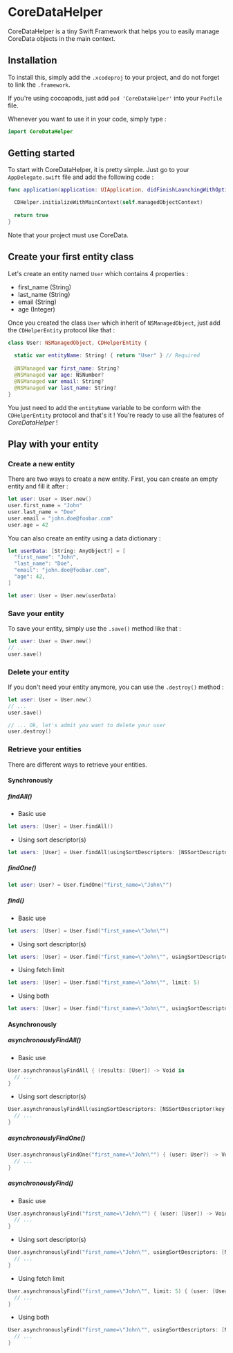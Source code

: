 # CoreDataHelper

CoreDataHelper is a tiny Swift Framework that helps you to easily manage CoreData objects in the main context.

## Installation

To install this, simply add the `.xcodeproj` to your project, and do not forget to link the `.framework`.


If you're using cocoapods, just add `pod 'CoreDataHelper'` into your `Podfile` file.


Whenever you want to use it in your code, simply type :
```swift
import CoreDataHelper
```

## Getting started

To start with CoreDataHelper, it is pretty simple. Just go to your `AppDelegate.swift` file and add the following code :
```swift
func application(application: UIApplication, didFinishLaunchingWithOptions launchOptions: [NSObject: AnyObject]?) -> Bool {

  CDHelper.initializeWithMainContext(self.managedObjectContext)
  
  return true
}
```

Note that your project must use CoreData.

## Create your first entity class

Let's create an entity named `User` which contains 4 properties :
- first_name (String)
- last_name (String)
- email (String)
- age (Integer)

Once you created the class `User` which inherit of `NSManagedObject`, just add the `CDHelperEntity` protocol like that :
```swift
class User: NSManagedObject, CDHelperEntity {
    
  static var entityName: String! { return "User" } // Required
    
  @NSManaged var first_name: String?
  @NSManaged var age: NSNumber?
  @NSManaged var email: String?
  @NSManaged var last_name: String?
}
```

You just need to add the `entityName` variable to be conform with the `CDHelperEntity` protocol and that's it ! You're ready to use all the features of _CoreDataHelper_ !

## Play with your entity

### Create a new entity

There are two ways to create a new entity.
First, you can create an empty entity and fill it after :
```swift
let user: User = User.new()
user.first_name = "John"
user.last_name = "Doe"
user.email = "john.doe@foobar.com"
user.age = 42
```

You can also create an entity using a data dictionary :
```swift
let userData: [String: AnyObject?] = [
  "first_name": "John",
  "last_name": "Doe",
  "email": "john.doe@foobar.com",
  "age": 42,
]

let user: User = User.new(userData)
```

### Save your entity
To save your entity, simply use the `.save()` method like that :
```swift
let user: User = User.new()
// ...
user.save()
```

### Delete your entity
If you don't need your entity anymore, you can use the `.destroy()` method :
```swift
let user: User = User.new()
// ...
user.save()

// ... Ok, let's admit you want to delete your user
user.destroy()
```

### Retrieve your entities
There are different ways to retrieve your entities.

#### Synchronously
##### findAll()
- Basic use
```swift
let users: [User] = User.findAll()
```
- Using sort descriptor(s)
```swift
let users: [User] = User.findAll(usingSortDescriptors: [NSSortDescriptor(key: "first_name", ascending: true)])
```

##### findOne()
```swift
let user: User? = User.findOne("first_name=\"John\"")
```

##### find()
- Basic use
```swift
let users: [User] = User.find("first_name=\"John\"")
```
- Using sort descriptor(s)
```swift
let users: [User] = User.find("first_name=\"John\"", usingSortDescriptors: [NSSortDescriptor(key: "first_name", ascending: true)])
```
- Using fetch limit
```swift
let users: [User] = User.find("first_name=\"John\"", limit: 5)
```
- Using both
```swift
let users: [User] = User.find("first_name=\"John\"", usingSortDescriptors: [NSSortDescriptor(key: "first_name", ascending: true)], limit: 5)
```

#### Asynchronously
##### asynchronouslyFindAll()
- Basic use
```swift
User.asynchronouslyFindAll { (results: [User]) -> Void in
  // ...
}
```
- Using sort descriptor(s)
```swift
User.asynchronouslyFindAll(usingSortDescriptors: [NSSortDescriptor(key: "first_name", ascending: true)]) { (results: [User]) -> Void in
  // ...
}
```

##### asynchronouslyFindOne()
```swift
User.asynchronouslyFindOne("first_name=\"John\"") { (user: User?) -> Void in
  // ...
}
```

##### asynchronouslyFind()
- Basic use
```swift
User.asynchronouslyFind("first_name=\"John\"") { (user: [User]) -> Void in
  // ...
}
```
- Using sort descriptor(s)
```swift
User.asynchronouslyFind("first_name=\"John\"", usingSortDescriptors: [NSSortDescriptor(key: "first_name", ascending: true)]) { (user: [User]) -> Void in
  // ...
}
```
- Using fetch limit
```swift
User.asynchronouslyFind("first_name=\"John\"", limit: 5) { (user: [User]) -> Void in
  // ...
}
```
- Using both
```swift
User.asynchronouslyFind("first_name=\"John\"", usingSortDescriptors: [NSSortDescriptor(key: "first_name", ascending: true)], limit: 5) { (user: [User]) -> Void in
  // ...
}
```
